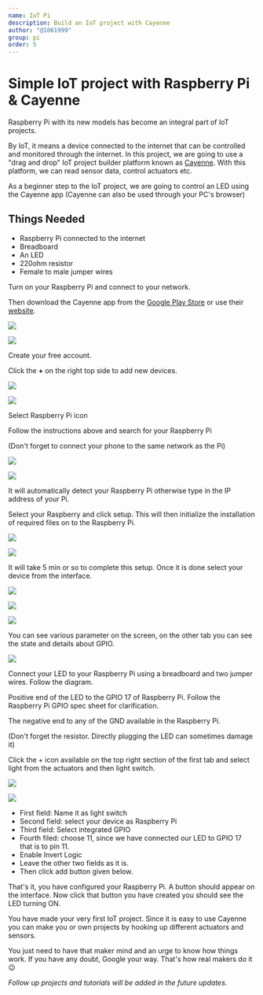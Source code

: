 ```yaml
---
name: IoT Pi
description: Build an IoT project with Cayenne
author: "@1061999"
group: pi
order: 5
---
```


# Simple IoT project with Raspberry Pi & Cayenne

Raspberry Pi with its new models has become an integral part of IoT projects. 

By IoT, it means a device connected to the internet that can be controlled and monitored through the internet. In this project, we are going to use a "drag and drop" IoT project builder platform known as [Cayenne](http://cayenne.mydevices.com). With this platform, we can read sensor data, control actuators etc. 

As a beginner step to the IoT project, we are going to control an LED using the Cayenne app (Cayenne can also be used through your PC's browser)

## Things Needed

- Raspberry Pi connected to the internet
- Breadboard
- An LED
- 220ohm resistor
- Female to male jumper wires

Turn on your Raspberry Pi and connect to your network.

Then download the Cayenne app from the [Google Play Store](https://play.google.com/store/apps/details?id=com.mydevices.cayenne&hl=en) or use their [website](http://cayenne.mydevices.com). 

![](img/cayenne_sign_in.png)

![](img/canyenne_list.png)

Create your free account.

Click the **+** on the right top side to add new devices. 

![](img/add_device.png)

![](img/my_devices.png)

Select Raspberry Pi icon

Follow the instructions above and search for your Raspberry Pi

(Don't forget to connect your phone to the same network as the Pi)

![](img/looking_for_devices.png)

![](img/your_raspi.png)

It will automatically detect your Raspberry Pi otherwise type in the IP address of your Pi.

Select your Raspberry and click setup. This will then initialize the installation of required files on to the Raspberry Pi.

![](img/setup_button.png)

![](img/installing_libraries.png)

It will take 5 min or so to complete this setup. Once it is done select your device from the interface.

![](img/select_device.png)

![](img/device_dashboard.png)

![](img/pin_dashboard.png)

You can see various parameter on the screen, on the other tab you can see the state and details about GPIO.

![](img/circuit.png)

Connect your LED to your Raspberry Pi using a breadboard and two jumper wires. Follow the diagram. 

Positive end of the LED to the GPIO 17 of Raspberry Pi. Follow the Raspberry Pi GPIO spec sheet for clarification. 

The negative end to any of the GND available in the Raspberry Pi.

(Don't forget the resistor. Directly plugging the LED can sometimes damage it)

Click the + icon available on the top right section of the first tab and select light from the actuators and then light switch. 

![](img/add_light_1.png)

![](img/add_light_2.png)

- First field: Name it as light switch
- Second field: select your device as Raspberry Pi
- Third field: Select integrated GPIO
- Fourth filed: choose 11,  since we have connected our LED to GPIO 17  that is to pin 11.
- Enable Invert Logic
- Leave the other two fields as it is.
- Then click add button given below.

That's it, you have configured your Raspberry Pi. A button should appear on the interface. Now click that button you have created you should see the LED turning ON.

You have made your very first IoT project. Since it is easy to use Cayenne you can make you or own projects by hooking up different actuators and sensors.

You just need to have that maker mind and an urge to know how things work. If you have any doubt, Google your way. That's how real makers do it 😉

*Follow up projects and tutorials will be added in the future updates.*
